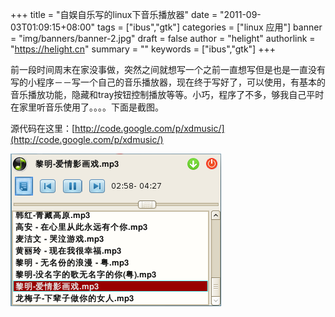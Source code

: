 +++
title = "自娱自乐写的linux下音乐播放器"
date = "2011-09-03T01:09:15+08:00"
tags = ["ibus","gtk"]
categories = ["linux 应用"]
banner = "img/banners/banner-2.jpg"
draft = false
author = "helight"
authorlink = "https://helight.cn"
summary = ""
keywords = ["ibus","gtk"]
+++

前一段时间周末在家没事做，突然之间就想写一个之前一直想写但是也是一直没有写的小程序－－写一个自己的音乐播放器，现在终于写好了，可以使用，有基本的音乐播放功能，隐藏和tray按钮控制播放等等。小巧，程序了不多，够我自己平时在家里听音乐使用了。。。。下面是截图。
<!--more-->
源代码在这里：[http://code.google.com/p/xdmusic/](http://code.google.com/p/xdmusic/)

![](../../imgs/2011/09/screenshot-3.png)
